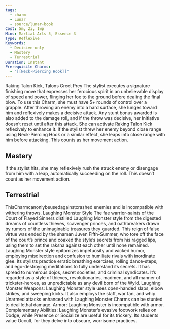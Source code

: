```yaml
---
tags:
  - charm
  - Lunar
  - source/lunar-book
Cost: 5m, 2i, 1wp
Mins: Martial Arts 5, Essence 3
Type: Reflexive
Keywords:
  - Decisive-only
  - Mastery
  - Terrestrial
Duration: Instant
Prerequisite Charms:
  - "[[Neck-Piercing Hook]]"
---
```

Raking Talon Kick, Talons Greet Prey The stylist executes a signature finishing move that expresses her ferocious spirit in an unbelievable display of speed and power, flinging her foe to the ground before dealing the final blow. To use this Charm, she must have 5+ rounds of control over a grapple. After throwing an enemy into a hard surface, she lunges toward him and reflexively makes a decisive attack. Any stunt bonus awarded is also added to the damage roll, and if the throw was decisive, her Initiative doesn’t reset until after this attack. She can activate Raking Talon Kick reflexively to enhance it. If the stylist threw her enemy beyond close range using Neck-Piercing Hook or a similar effect, she leaps into close range with him before attacking. This counts as her movement action. 
## Mastery

If the stylist hits, she may reflexively rush the struck enemy or disengage from him with a leap, automatically succeeding on the roll. This doesn’t count as her movement action. 
## Terrestrial

ThisCharmcanonlybeusedagainstcrashed enemies and is incompatible with withering throws. Laughing Monster Style The fae warrior-saints of the Court of Flayed Sinners distilled Laughing Monster style from the digested dreams of countless thieves, scavenger princes, and oathbreakers drawn by rumors of the unimaginable treasures they guarded. This reign of false virtue was ended by the shaman Juven Fifth-Summer, who tore off the face of the court’s prince and coaxed the style’s secrets from his ragged lips, using them to set the raksha against each other until none remained. Laughing Monster style epitomizes impetuosity and wicked humor, employing misdirection and confusion to humiliate rivals with inordinate glee. Its stylists practice erratic breathing exercises, rolling dance-steps, and ego-destroying meditations to fully understand its secrets. It has spread to numerous dojos, secret societies, and criminal syndicates. It’s regarded as a style of thieves, revolutionaries, madmen, and all manner of trickster-heroes, as unpredictable as any devil born of the Wyld. Laughing Monster Weapons: Laughing Monster style uses open-handed slaps, elbow strikes, and sweeping kicks. It also employs the staff, war fan, and whip. Unarmed attacks enhanced with Laughing Monster Charms can be stunted to deal lethal damage. Armor: Laughing Monster is incompatible with armor. Complementary Abilities: Laughing Monster’s evasive footwork relies on Dodge, while Presence or Socialize are useful for its trickery. Its students value Occult, for they delve into obscure, worrisome practices.